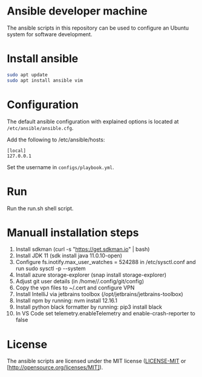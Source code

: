# Ansible developer machine
The ansible scripts in this repository can be used to configure an Ubuntu system for software development.

# Install ansible
```bash
sudo apt update
sudo apt install ansible vim
```

# Configuration

The default ansible configuration with explained options is located at `/etc/ansible/ansible.cfg`.

Add the following to /etc/ansible/hosts:
```
[local]
127.0.0.1
```

Set the username in `configs/playbook.yml`.

# Run
Run the run.sh shell script.

# Manuall installation steps
1. Install sdkman (curl -s "https://get.sdkman.io" | bash)
2. Install JDK 11 (sdk install java 11.0.10-open)
3. Configure fs.inotify.max_user_watches = 524288 in /etc/sysctl.conf and run sudo sysctl -p --system
4. Install azure storage-explorer (snap install storage-explorer)
5. Adjust git user details (in /home/<user>/.config/git/config)
6. Copy the vpn files to ~/.cert and configure VPN
7. Install IntelliJ via jetbrains toolbox (/opt/jetbrains/jetbrains-toolbox)
8. Install npm by running: nvm install 12.16.1
9. Install python black formatter by running: pip3 install black
10. In VS Code set telemetry.enableTelemetry and enable-crash-reporter to false

# License
The ansible scripts are licensed under the MIT license ([LICENSE-MIT](LICENSE-MIT) or [http://opensource.org/licenses/MIT]).